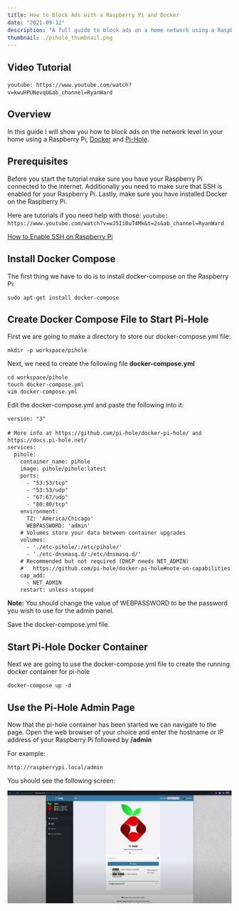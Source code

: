 ```yaml
---
title: How to Block Ads with a Raspberry Pi and Docker
date: "2021-09-12"
description: "A full guide to block ads on a home network using a Raspberry Pi, Docker and the PiHole docker image."
thumbnail: ./pihole_thumbnail.png
---
```

## Video Tutorial
`youtube: https://www.youtube.com/watch?v=kwuHPUNevqU&ab_channel=RyanWard`

## Overview

In this guide I will show you how to block ads on the network level in your home using a Raspberry Pi, [Docker](https://www.docker.com/) and [Pi-Hole](https://pi-hole.net/).

## Prerequisites

Before you start the tutorial make sure you have your Raspberry Pi connected to the internet. Additionally you need to make sure that SSH is enabled for your Raspberry Pi. Lastly, make sure you have installed Docker on the Raspberry Pi.

Here are tutorials if you need help with those:
`youtube: https://www.youtube.com/watch?v=wJ5Ii0uT4Mk&t=2s&ab_channel=RyanWard`

[How to Enable SSH on Raspberry Pi](https://www.ryanwardtech.com/guides/how-to-ssh-into-raspberry-pi/)

## Install Docker Compose

The first thing we have to do is to install docker-compose on the Raspberry Pi:

```
sudo apt-get install docker-compose
```

## Create Docker Compose File to Start Pi-Hole

First we are going to make a directory to store our docker-compose.yml file:

```
mkdir -p workspace/pihole
```

Next, we need to create the following file **docker-compose.yml**

```
cd workspace/pihole
touch docker-compose.yml
vim docker-compose.yml
```

Edit the docker-compose.yml and paste the following into it:

```
version: "3"

# More info at https://github.com/pi-hole/docker-pi-hole/ and https://docs.pi-hole.net/
services:
  pihole:
    container_name: pihole
    image: pihole/pihole:latest
    ports:
      - "53:53/tcp"
      - "53:53/udp"
      - "67:67/udp"
      - "80:80/tcp"
    environment:
      TZ: 'America/Chicago'
      WEBPASSWORD: 'admin'
    # Volumes store your data between container upgrades
    volumes:
      - './etc-pihole/:/etc/pihole/'
      - './etc-dnsmasq.d/:/etc/dnsmasq.d/'
    # Recommended but not required (DHCP needs NET_ADMIN)
    #   https://github.com/pi-hole/docker-pi-hole#note-on-capabilities
    cap_add:
      - NET_ADMIN
    restart: unless-stopped
```

**Note:** You should change the value of WEBPASSWORD to be the password you wish to use for the admin panel.

Save the docker-compose.yml file.

## Start Pi-Hole Docker Container

Next we are going to use the docker-compose.yml file to create the running docker container for pi-hole

```
docker-compose up -d
```

## Use the Pi-Hole Admin Page

Now that the pi-hole container has been started we can navigate to the page.
Open the web browser of your choice and enter the hostname or IP address of your Raspberry Pi followed by **/admin**

For example:

```
http://raspberrypi.local/admin
```

You should see the following screen:

![Pi-Hole Admin Panel](./pi-hole.png)